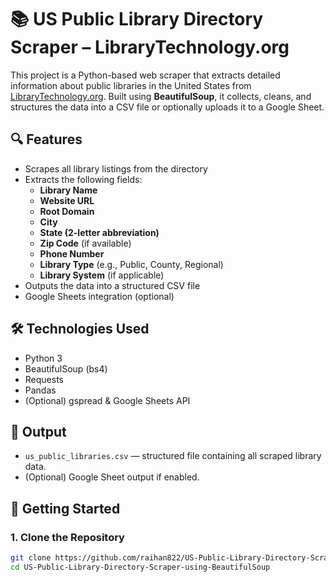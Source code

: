 # 📚 US Public Library Directory Scraper – LibraryTechnology.org

This project is a Python-based web scraper that extracts detailed information about public libraries in the United States from [LibraryTechnology.org](https://librarytechnology.org/libraries/uspublic/). Built using **BeautifulSoup**, it collects, cleans, and structures the data into a CSV file or optionally uploads it to a Google Sheet.

## 🔍 Features

- Scrapes all library listings from the directory
- Extracts the following fields:
  - **Library Name**
  - **Website URL**
  - **Root Domain**
  - **City**
  - **State (2-letter abbreviation)**
  - **Zip Code** (if available)
  - **Phone Number**
  - **Library Type** (e.g., Public, County, Regional)
  - **Library System** (if applicable)
- Outputs the data into a structured CSV file
- Google Sheets integration (optional)

## 🛠️ Technologies Used

- Python 3
- BeautifulSoup (bs4)
- Requests
- Pandas
- (Optional) gspread & Google Sheets API

## 📁 Output

- `us_public_libraries.csv` — structured file containing all scraped library data.
- (Optional) Google Sheet output if enabled.

## 🚀 Getting Started

### 1. Clone the Repository

```bash
git clone https://github.com/raihan822/US-Public-Library-Directory-Scraper-using-BeautifulSoup.git
cd US-Public-Library-Directory-Scraper-using-BeautifulSoup
